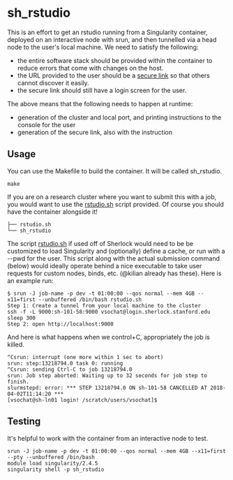 # sh_rstudio

This is an effort to get an rstudio running from a Singularity container,
deployed on an interactive node with srun, and then tunnelled via a head
node to the user's local machine. We need to satisfy the following:

 - the entire software stack should be provided within the container to reduce errors that come with changes on the host.
 - the URL provided to the user should be a [secure link](https://www.nginx.com/blog/securing-urls-secure-link-module-nginx-plus/) so that others cannot discover it easily.
 - the secure link should still have a login screen for the user. 

The above means that the following needs to happen at runtime:

 - generation of the cluster and local port, and printing instructions to the console for the user
 - generation of the secure link, also with the instruction


## Usage

You can use the Makefile to build the container. It will be called sh_rstudio. 

```
make
```

If you are on a research cluster where you want to submit this with a job, you
would want to use the [rstudio.sh](rstudio.sh) script provided. Of course you
should have the container alongside it!

```
├── rstudio.sh
└── sh_rstudio
```
The script [rstudio.sh](rstudio.sh) if used off of Sherlock would need to be
be customized to load Singularity and (optionally) define a cache, or run with
a --pwd for the user. This script along with the actual submission command
(below) would ideally operate behind a nice executable to take user requests
for custom nodes, binds, etc. (@kilian already has these). Here is an example
run:

```
$ srun -J job-name -p dev -t 01:00:00 --qos normal --mem 4GB --x11=first --unbuffered /bin/bash rstudio.sh
Step 1: Create a tunnel from your local machine to the cluster
ssh -f -L 9000:sh-101-58:9000 vsochat@login.sherlock.stanford.edu sleep 300
Step 2: open http://localhost:9000
```
And here is what happens when we control+C, appropriately the job is killed.
```
^Csrun: interrupt (one more within 1 sec to abort)
srun: step:13218794.0 task 0: running
^Csrun: sending Ctrl-C to job 13218794.0
srun: Job step aborted: Waiting up to 32 seconds for job step to finish.
slurmstepd: error: *** STEP 13218794.0 ON sh-101-58 CANCELLED AT 2018-04-02T11:14:20 ***
[vsochat@sh-ln01 login! /scratch/users/vsochat]$ 
```

## Testing

It's helpful to work with the container from an interactive node to test.

```
srun -J job-name -p dev -t 01:00:00 --qos normal --mem 4GB --x11=first --pty --unbuffered /bin/bash
module load singularity/2.4.5
singularity shell -p sh_rstudio
```

